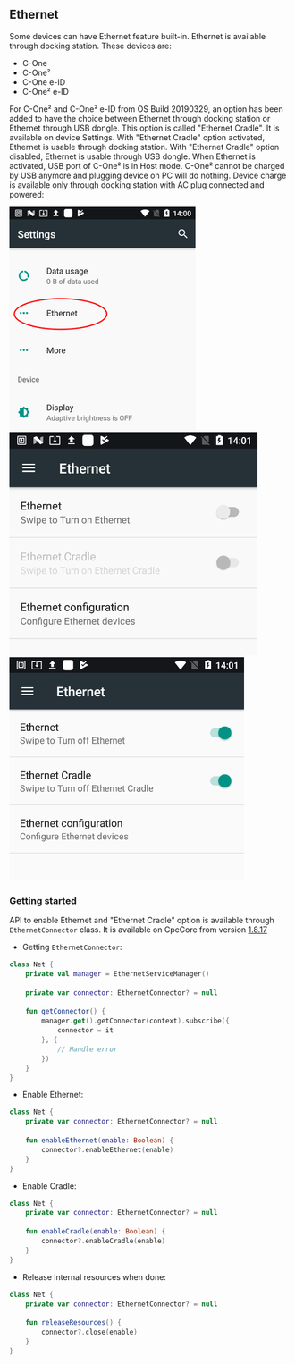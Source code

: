 Ethernet
--------

Some devices can have Ethernet feature built-in. Ethernet is available through docking station. These devices are:

- C-One
- C-One²
- C-One e-ID
- C-One² e-ID

For C-One² and C-One² e-ID from OS Build 20190329, an option has been added to have the choice between Ethernet through docking station or Ethernet through USB
dongle. This option is called "Ethernet Cradle". It is available on device Settings. With "Ethernet Cradle" option activated, Ethernet is usable through docking
station. With "Ethernet Cradle" option disabled, Ethernet is usable through USB dongle.
When Ethernet is activated, USB port of C-One² is in Host mode. C-One² cannot be charged by USB anymore and plugging device on PC will do nothing. Device
charge is available only through docking station with AC plug connected and powered:

![](_images/settings_ethernet.png ':size=230')  ![](_images/settings_ethernet_2.png ':size=230')  ![](_images/settings_ethernet_3.png ':size=230')

### Getting started

API to enable Ethernet and "Ethernet Cradle" option is available through `EthernetConnector` class. It is available on CpcCore from version
[1.8.17](https://nexus.coppernic.fr/#browse/browse:libs-release:fr%2Fcoppernic%2Fsdk%2Fcore%2FCpcCore%2F1.8.17)

- Getting `EthernetConnector`:

```kotlin
class Net {
    private val manager = EthernetServiceManager()

    private var connector: EthernetConnector? = null

    fun getConnector() {
        manager.get().getConnector(context).subscribe({
            connector = it
        }, {
            // Handle error
        })
    }
}
```

- Enable Ethernet:

```kotlin
class Net {
    private var connector: EthernetConnector? = null

    fun enableEthernet(enable: Boolean) {
        connector?.enableEthernet(enable)
    }
}
```

- Enable Cradle:

```kotlin
class Net {
    private var connector: EthernetConnector? = null

    fun enableCradle(enable: Boolean) {
        connector?.enableCradle(enable)
    }
}
```

- Release internal resources when done:

```kotlin
class Net {
    private var connector: EthernetConnector? = null

    fun releaseResources() {
        connector?.close(enable)
    }
}
```
